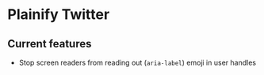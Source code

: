 # Plainify Twitter

## Current features

* Stop screen readers from reading out (`aria-label`) emoji in user handles
